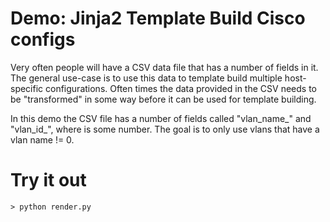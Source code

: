 # Demo: Jinja2 Template Build Cisco configs 

Very often people will have a CSV data file that has a number of fields in it.  The general use-case is to use this data to template build multiple host-specific configurations.  Often times the data provided in the CSV needs to be "transformed" in some way before it can be used for template building.

In this demo the CSV file has a number of fields called "vlan_name_<n>" and "vlan_id_<n>", where <n> is some number.  The goal is to only use vlans that have a vlan name != 0.

# Try it out

````shell
> python render.py
````
